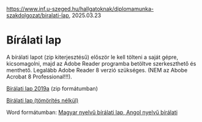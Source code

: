 https://www.inf.u-szeged.hu/hallgatoknak/diplomamunka-szakdolgozat/biralati-lap, 2025.03.23

# Bírálati lap
A bírálati lapot (zip kiterjesztésű) először le kell tölteni a saját gépre, kicsomagolni, majd az Adobe Reader programba betöltve szerkeszthető és menthető. Legalább Adobe Reader 8 verzió szükséges. (NEM az Abobe Acrobat 8 Professional!!!).

[Bírálati lap 2019a](https://www.inf.u-szeged.hu/sites/default/files/biralatilap2019a.zip) (zip formátumban)

[Bírálati lap (tömörítés nélkül)](https://www.inf.u-szeged.hu/sites/default/files/biralatilap2019a.pdf)

Word formátumban: [Magyar nyelvű bírálati lap, Angol nyelvű bírálati](https://www.inf.u-szeged.hu/sites/default/files/biralatilap2019a-en.doc)